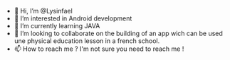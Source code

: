 - 👋 Hi, I’m @Lysinfael
- 👀 I’m interested in Android development 
- 🌱 I’m currently learning JAVA
- 💞️ I’m looking to collaborate on the building of an app wich can be used une physical education lesson in a french school.
- 📫 How to reach me ? I'm not sure you need to reach me ! 

<!---
Lysinfael/Lysinfael is a ✨ special ✨ repository because its `README.md` (this file) appears on your GitHub profile.
You can click the Preview link to take a look at your changes.
--->
